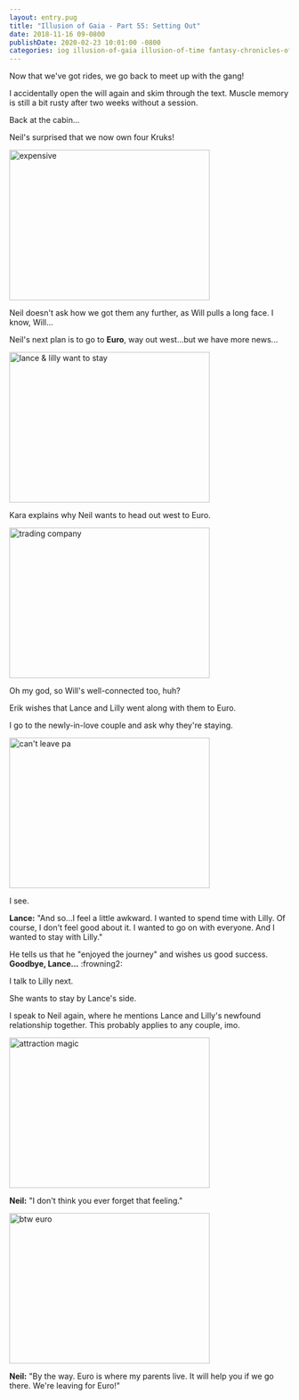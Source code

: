```yaml
---
layout: entry.pug
title: "Illusion of Gaia - Part 55: Setting Out"
date: 2018-11-16 09-0800
publishDate: 2020-02-23 10:01:00 -0800
categories: iog illusion-of-gaia illusion-of-time fantasy-chronicles-of-gaia gaia-gensoki quintet-enix playthroughs
---
```


Now that we've got rides, we go back to meet up with the gang!

I accidentally open the will again and skim through the text. Muscle memory is still a bit rusty after two weeks without a session.

Back at the cabin...

Neil's surprised that we now own four Kruks!

<img src="https://i.imgur.com/27KWqIi.png" alt="expensive" width="360" height="270" id="liveblog" />

Neil doesn't ask how we got them any further, as Will pulls a long face. I know, Will... 

Neil's next plan is to go to **Euro**, way out west...but we have more news...

<img src="https://i.imgur.com/aH7LjFx.png" alt="lance & lilly want to stay" width="360" height="270" id="liveblog" />

Kara explains why Neil wants to head out west to Euro.

<img src="https://i.imgur.com/6xCEym6.png" alt="trading company" width="360" height="270" id="liveblog" />

Oh my god, so Will's well-connected too, huh?

Erik wishes that Lance and Lilly went along with them to Euro.

I go to the newly-in-love couple and ask why they're staying.

<img src="https://i.imgur.com/HUgGtyf.png" alt="can't leave pa" width="360" height="270" id="liveblog" />

I see.

**Lance:** "And so...I feel a little awkward. I wanted to spend time with Lilly. Of course, I don't feel good about it. I wanted to go on with everyone. And I wanted to stay with Lilly."

He tells us that he "enjoyed the journey" and wishes us good success. **Goodbye, Lance...** :frowning2:

I talk to Lilly next.

She wants to stay by Lance's side.

I speak to Neil again, where he mentions Lance and Lilly's newfound relationship together. This probably applies to any couple, imo.

<img src="https://i.imgur.com/iorkARb.png" alt="attraction magic" width="360" height="270" id="liveblog" />

**Neil:** "I don't think you ever forget that feeling."

<img src="https://i.imgur.com/m8go8aa.png" alt="btw euro" width="360" height="270" id="liveblog" />

**Neil:** "By the way. Euro is where my parents live. It will help you if we go there. We're leaving for Euro!"